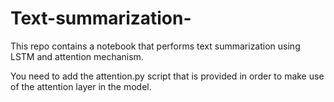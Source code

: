 # Text-summarization-
This repo contains a notebook that performs text summarization using LSTM and attention mechanism.



You need to add the attention.py script that is provided in order to make use of the attention layer in the model.


